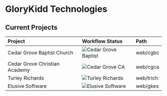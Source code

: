 GloryKidd Technologies
======================

## Current Projects
Project | Workflow Status | Path | 
:--- | :--- | :--- | 
Cedar Grove Baptist Church | ![Cedar Grove Baptist](https://github.com/dlnuckolls/glorykidd-public/actions/workflows/cgbc.yml/badge.svg) | web/cgbc | 
Cedar Grove Christian Academy | ![Cedar Grove CA](https://github.com/dlnuckolls/glorykidd-public/actions/workflows/cgca.yml/badge.svg) | web/cgca | 
Turley Richards | ![Turley Richards](https://github.com/dlnuckolls/glorykidd-public/actions/workflows/trich.yml/badge.svg) | web/trich | 
Elusive Software |  ![Elusive Software](https://github.com/dlnuckolls/glorykidd-public/actions/workflows/gkes.yml/badge.svg) | web/gkes | 

